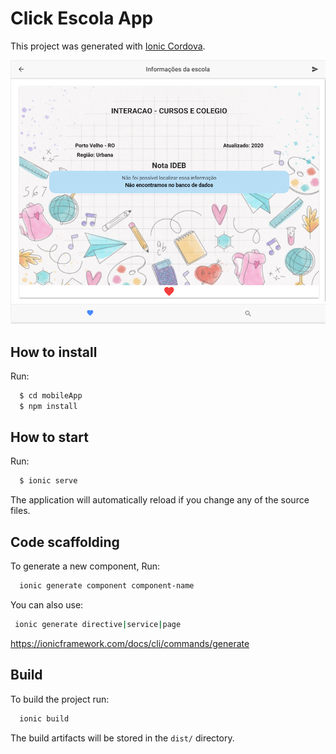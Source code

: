 # Click Escola App

This project was generated with [Ionic Cordova](https://ionicframework.com/docs/v3/intro/installation/).

![home image](../.github/appDetail.png)

## How to install

Run:

```bash
  $ cd mobileApp
  $ npm install
```

## How to start

Run:

```bash
  $ ionic serve
```

The application will automatically reload if you change any of the source files.

## Code scaffolding

To generate a new component, Run:

```bash
  ionic generate component component-name
```

You can also use:

```bash
 ionic generate directive|service|page
```

https://ionicframework.com/docs/cli/commands/generate

## Build

To build the project run:

```bash
  ionic build
```

The build artifacts will be stored in the `dist/` directory.
